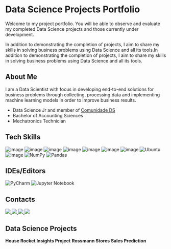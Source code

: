 # Data Science Projects Portfolio

Welcome to my project portfolio. You will be able to observe and evaluate my completed Data Science projects and those currently under development.

In addition to demonstrating the completion of projects, I aim to share my skills in solving business problems using Data Science and all its tools.In addition to demonstrating the completion of projects, I aim to share my skills in solving business problems using Data Science and all its tools.

## About Me

I am a Data Scientist with focus in developing end-to-end solutions for business problems through collecting, processing data and implementing machine learning models in order to improve business results.

- Data Science Jr and member of [Comunidade DS](https://www.comunidadedatascience.com/)
- Bachelor of Accounting Sciences
- Mechatronics Technician

## Tech Skills

![image](https://img.shields.io/badge/Microsoft_Excel-217346?style=for-the-badge&logo=microsoft-excel&logoColor=white)
![image](https://img.shields.io/badge/Microsoft_PowerPoint-B7472A?style=for-the-badge&logo=microsoft-powerpoint&logoColor=white) ![image](https://img.shields.io/badge/Microsoft_Word-2B579A?style=for-the-badge&logo=microsoft-word&logoColor=white) ![image]( https://img.shields.io/badge/Python-3776AB?style=for-the-badge&logo=python&logoColor=white) ![image](https://img.shields.io/badge/Flask-000000?style=for-the-badge&logo=flask&logoColor=white) ![image]( https://img.shields.io/badge/Heroku-430098?style=for-the-badge&logo=heroku&logoColor=white) ![image]( https://img.shields.io/badge/Git-E34F26?style=for-the-badge&logo=git&logoColor=white) ![Ubuntu](https://img.shields.io/badge/Ubuntu-E95420?style=for-the-badge&logo=ubuntu&logoColor=white) ![image](https://img.shields.io/badge/MySQL-00000F?style=for-the-badge&logo=mysql&logoColor=white) ![NumPy](https://img.shields.io/badge/numpy-%23013243.svg?style=for-the-badge&logo=numpy&logoColor=white) ![Pandas](https://img.shields.io/badge/pandas-%23150458.svg?style=for-the-badge&logo=pandas&logoColor=white) 

## IDEs/Editors

![PyCharm](https://img.shields.io/badge/pycharm-143?style=for-the-badge&logo=pycharm&logoColor=black&color=black&labelColor=green) ![Jupyter Notebook](https://img.shields.io/badge/jupyter-%23FA0F00.svg?style=for-the-badge&logo=jupyter&logoColor=white) 
 
## Contacts

<a href="https://github.com/feliperastelli" alt="github" target="_blank">

<img src="https://img.shields.io/badge/GitHub-000000?&style=flat-square&logo=GitHub&logoColor=white">

</a>

<a href="https://www.linkedin.com/in/feliperastelli10" alt="linkedin" target="_blank">

<img src="https://img.shields.io/badge/LinkedIn-%230077B5.svg?&style=flat-square&logo=linkedin&logoColor=white">

</a>

<a href="https://wa.me/5519991962574" alt="WhatsApp" target="_blank">

<img src="https://img.shields.io/badge/-WhatsApp-25d366?style=flat-square&labelColor=25d366&logo=whatsapp&logoColor=white&link=https://wa.me/5584981430120"/>

</a>
 
 <a href="mailto:<SEUEMAIL>" alt="outlook" target="_blank">

<img src="https://img.shields.io/badge/-Gmail-FF0000?style=flat-square&labelColor=FF0000&logo=gmail&logoColor=white&link=mailto:<SEUEMAIL>" />

</a>


## Data Science Projects

**House Rocket Insights Project**
**Rossmann Stores Sales Prediction**


